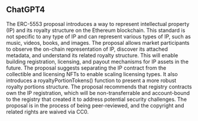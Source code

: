 ## ChatGPT4

The ERC-5553 proposal introduces a way to represent intellectual property (IP) and its royalty structure on the Ethereum blockchain. This standard is not specific to any type of IP and can represent various types of IP, such as music, videos, books, and images. The proposal allows market participants to observe the on-chain representation of IP, discover its attached metadata, and understand its related royalty structure. This will enable building registration, licensing, and payout mechanisms for IP assets in the future. The proposal suggests separating the IP contract from the collectible and licensing NFTs to enable scaling licensing types. It also introduces a royaltyPortionTokens() function to present a more robust royalty portions structure. The proposal recommends that registry contracts own the IP registration, which will be non-transferrable and account-bound to the registry that created it to address potential security challenges. The proposal is in the process of being peer-reviewed, and the copyright and related rights are waived via CC0.
